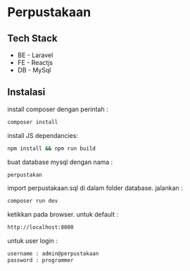 # Perpustakaan

## Tech Stack
- BE - Laravel
- FE - Reactjs
- DB - MySql

## Instalasi
install composer dengan perintah :

```bash
composer install

```
install JS dependancies:
```bash
npm install && npm run build
```

buat database mysql dengan nama :
```bash
perpustakan
```

import perpustakaan.sql di dalam folder database. jalankan :


```bash
composer run dev
```

ketikkan pada browser. untuk default :

```bash
http://localhost:8000
```

untuk user login :

```bash
username : admin@perpustakaan
password : programmer
```